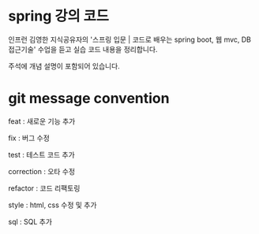 # spring 강의 코드
 
인프런 김영한 지식공유자의 '스프링 입문 | 코드로 배우는 spring boot, 웹 mvc, DB 접근기술' 수업을 듣고 실습 코드 내용을 정리합니다.

주석에 개념 설명이 포함되어 있습니다.

# git message convention
feat : 새로운 기능 추가

fix : 버그 수정

test : 테스트 코드 추가

correction : 오타 수정

refactor : 코드 리팩토링

style : html, css 수정 및 추가

sql : SQL 추가
